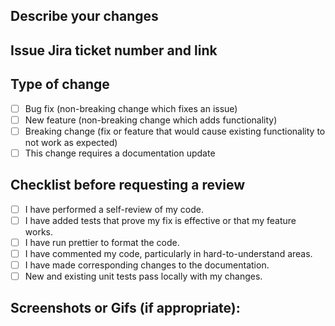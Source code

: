 ## Describe your changes

<!--- Please include a summary of the changes and the related issue. Please also include relevant motivation and context. List any dependencies that are required for this change. Describe current and new behavior if applicable. -->

## Issue Jira ticket number and link

## Type of change

<!--- Please delete options that are not relevant. -->

- [ ] Bug fix (non-breaking change which fixes an issue)
- [ ] New feature (non-breaking change which adds functionality)
- [ ] Breaking change (fix or feature that would cause existing functionality to not work as expected)
- [ ] This change requires a documentation update

## Checklist before requesting a review

- [ ] I have performed a self-review of my code.
- [ ] I have added tests that prove my fix is effective or that my feature works.
- [ ] I have run prettier to format the code.
- [ ] I have commented my code, particularly in hard-to-understand areas.
- [ ] I have made corresponding changes to the documentation.
- [ ] New and existing unit tests pass locally with my changes.

## Screenshots or Gifs (if appropriate):

<!-- Gifs can be created using ShareX -->
